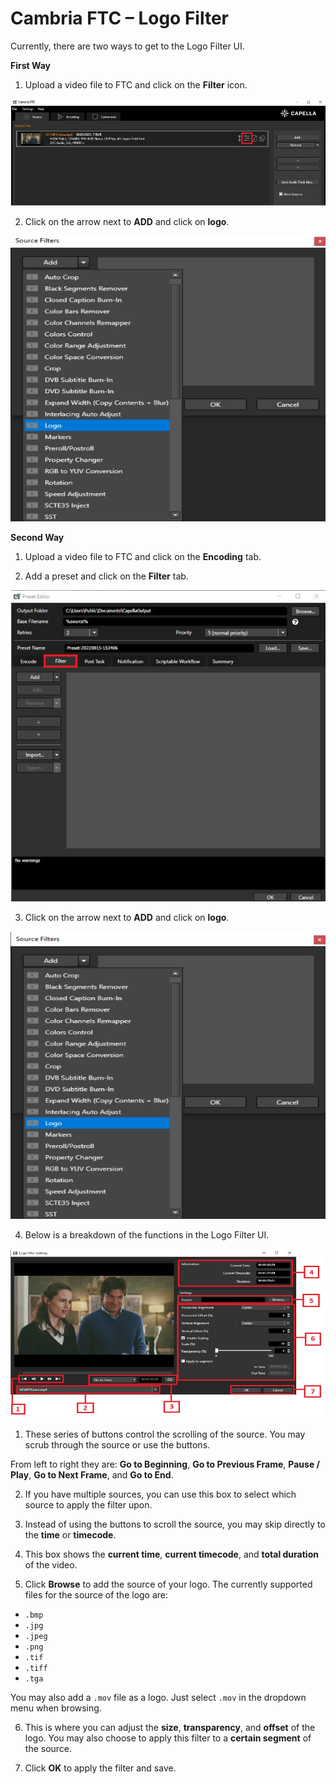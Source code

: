 # Cambria FTC – Logo Filter

Currently, there are two ways to get to the Logo Filter UI.

**First Way**

1. Upload a video file to FTC and click on the **Filter** icon.

  
![](01_filter_icon.png)
  

2. Click on the arrow next to **ADD** and click on **logo**.

  
![](02_add_logo.png)
  

**Second Way**

1. Upload a video file to FTC and click on the **Encoding** tab.

2. Add a preset and click on the **Filter** tab.

  
![](03_encoding_tab.png)
  

3. Click on the arrow next to **ADD** and click on **logo**.

  
![](04_add_logo_encoding.png)
  

4. Below is a breakdown of the functions in the Logo Filter UI.

![](05_controls.png)

1. These series of buttons control the scrolling of the source. You may scrub through the source or use the buttons.

From left to right they are: **Go to Beginning**, **Go to Previous Frame**, **Pause / Play**, **Go to Next Frame**, and **Go to End**.
  

2. If you have multiple sources, you can use this box to select which source to apply the filter upon.


3. Instead of using the buttons to scroll the source, you may skip directly to the **time** or **timecode**.


4. This box shows the **current time**, **current timecode**, and **total duration** of the video.
  

5. Click **Browse** to add the source of your logo. The currently supported files for the source of the logo are:

* `.bmp`
* `.jpg`
* `.jpeg`
* `.png`
* `.tif`
* `.tiff`
* `.tga`

You may also add a `.mov` file as a logo. Just select `.mov` in the dropdown menu when browsing.


6. This is where you can adjust the **size**, **transparency**, and **offset** of the logo. You may also choose to apply this filter to a **certain segment** of the source.


7. Click **OK** to apply the filter and save.

